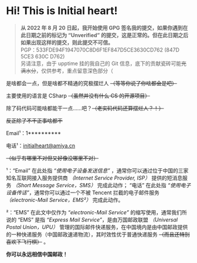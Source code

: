 # Hi! This is Initial heart!

> **从 2022 年 8 月 20 日起，我开始使用 GPG 签名我的提交，如果你遇到在此日期之前的标记为 “Unverified” 的提交，这是正常的。但在此日期之后如果出现这样的提交，则此提交不可信。**   
> PGP：533FDE94F1947070C8D6F1EF847D5CE3630CD762 (847D 5CE3 630C D762)    
> 另请注意，由于 upptime 挂的我自己的 Git 信息，底下的贡献瓷砖可能~~充满水分~~，仅供参考，重点留意深色部分（

是啥都会一点，但是啥都不精通的究极摆烂人 ~~（等等你说了你啥都会是吧）~~    

主要使用的语言是 CSharp ~~（虽然并没有什么 CS 的开源项目）~~   

除了码代码可能啥都能干一点......吧？~~（老实码代码还算摆烂人？！）~~    

~~反正除了不干正事啥都干~~    

Email¹：1**********

电话¹：initialheart@amiya.cn

~~（似乎有哪里不对但又好像没哪里不对）~~

¹：“Email” 在此处指 *“使用电子设备发送信息”* ，通常你可以通过位于中国的三家知名互联网接入服务提供商 *（Internet Service Provider, ISP）* 提供的短消息服务 *（Short Message Service，SMS）* 完成此动作； “电话” 在此处指 *“使用电子设备传话”*，通常你可以通过一个不被 Tencent 拦截的电子邮件服务 *（electronic-Mail Service，EMS²）* 完成此动作。

²：“EMS” 在此文中仅作为 *“electronic-Mail Service”* 的缩写使用，通常我们所说的 “EMS” 是指 *“Express Mail Service”*，是由万国邮政联盟 *（Universal Postal Union，UPU）* 管理的国际邮件快递服务，在中国境内是由中国邮政提供的一种快递服务（中国邮政速递物流），其时效性优于普通快递服务 ~~（而且还特别喜欢下飞行棋）~~ 。

**你可以永远相信中国邮政！**
